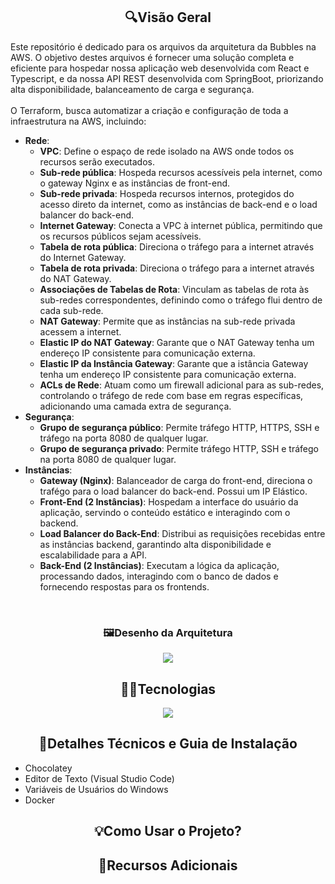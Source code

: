 ## <div align="center">🔍Visão Geral</div>

<p align="left">
  Este repositório é dedicado para os arquivos da arquitetura da Bubbles na AWS. O objetivo destes arquivos é fornecer uma solução completa e eficiente para hospedar nossa aplicação        web desenvolvida com React e Typescript, e da nossa API REST desenvolvida com SpringBoot, priorizando alta disponibilidade, balanceamento de carga e segurança. <br><br>
  O Terraform, busca automatizar a criação e configuração de toda a infraestrutura na AWS, incluindo:
</p>

* **Rede**:
  - **VPC**: Define o espaço de rede isolado na AWS onde todos os recursos serão executados.
  - **Sub-rede pública**: Hospeda recursos acessíveis pela internet, como o gateway Nginx e as instâncias de front-end.
  - **Sub-rede privada**: Hospeda recursos internos, protegidos do acesso direto da internet, como as instâncias de back-end e o load balancer do back-end.
  - **Internet Gateway**: Conecta a VPC à internet pública, permitindo que os recursos públicos sejam acessíveis.
  - **Tabela de rota pública**: Direciona o tráfego para a internet através do Internet Gateway.
  - **Tabela de rota privada**: Direciona o tráfego para a internet através do NAT Gateway.
  - **Associações de Tabelas de Rota**: Vinculam as tabelas de rota às sub-redes correspondentes, definindo como o tráfego flui dentro de cada sub-rede.
  - **NAT Gateway**: Permite que as instâncias na sub-rede privada acessem a internet.
  - **Elastic IP do NAT Gateway**: Garante que o NAT Gateway tenha um endereço IP consistente para comunicação externa.
  - **Elastic IP da Instância Gateway**: Garante que a istância Gateway tenha um endereço IP consistente para comunicação externa.
  - **ACLs de Rede**: Atuam como um firewall adicional para as sub-redes, controlando o tráfego de rede com base em regras específicas, adicionando uma camada extra de segurança.
* **Segurança**:
  - **Grupo de segurança público**: Permite tráfego HTTP, HTTPS, SSH e tráfego na porta 8080 de qualquer lugar.
  - **Grupo de segurança privado**: Permite tráfego HTTP, SSH e tráfego na porta 8080 de qualquer lugar.
* **Instâncias**:
  - **Gateway (Nginx)**: Balanceador de carga do front-end, direciona o trafégo para o load balancer do back-end. Possui um IP Elástico.
  - **Front-End (2 Instâncias)**: Hospedam a interface do usuário da aplicação, servindo o conteúdo estático e interagindo com o backend.
  - **Load Balancer do Back-End**: Distribui as requisições recebidas entre as instâncias backend, garantindo alta disponibilidade e escalabilidade para a API.
  - **Back-End (2 Instâncias)**: Executam a lógica da aplicação, processando dados, interagindo com o banco de dados e fornecendo respostas para os frontends.
  
<br>

### <div align="center">🖼️Desenho da Arquitetura</div>
<div align="center">
  <img src="assets/bubbles_architecture" />
</div>

## <div align="center">👨‍💻Tecnologias</div>

<div align="center">
  <img src="https://skillicons.dev/icons?i=aws,ubuntu,terraform,docker,nginx,vim&theme=dark" />
</div>

## <div align="center">📖Detalhes Técnicos e Guia de Instalação</div>
* Chocolatey
* Editor de Texto (Visual Studio Code)
* Variáveis de Usuários do Windows
* Docker

## <div align="center">💡Como Usar o Projeto?</div>
## <div align="center">🔗Recursos Adicionais</div>
